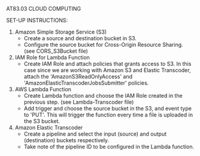 AT83.03 CLOUD COMPUTING

SET-UP INSTRUCTIONS:

1. Amazon Simple Storage Service (S3)
     - Create a source and destination bucket in S3.
     - Configure the source bucket for Cross-Origin Resource Sharing. (see CORS_S3Bucket file)
2. IAM Role for Lambda Function
     - Create IAM Role and attach policies that grants access to S3. In this case since we
       are working with Amazon S3 and Elastic Transcoder, attach the 'AmazonS3ReadOnlyAccess' and
       'AmazonElasticTranscoderJobsSubmitter' policies. 
3. AWS Lambda Function
     - Create Lambda function and choose the IAM Role created in the previous step. (see Lambda-Transcoder file)
     - Add trigger and choose the source bucket in the S3, and event type to 'PUT'. This will
       trigger the function every time a file is uploaded in the S3 bucket.
4. Amazon Elastic Transcoder
     - Create a pipeline and select the input (source) and output (destination) buckets respectively.
     - Take note of the pipeline ID to be configured in the Lambda function.
     
